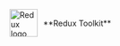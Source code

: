 <span style="display: inline-flex; align-items: center;">
  
  <img src="https://redux-toolkit.js.org/img/redux.svg" alt="Redux logo" width="50" style="margin: 0 10px;">
  **Redux Toolkit**
</span>
